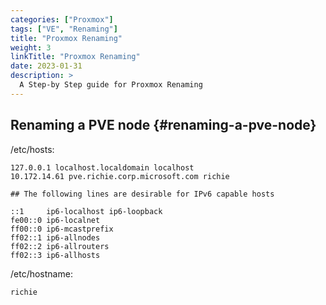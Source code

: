 ```yaml
---
categories: ["Proxmox"]
tags: ["VE", "Renaming"]
title: "Proxmox Renaming"
weight: 3
linkTitle: "Proxmox Renaming"
date: 2023-01-31
description: >
  A Step-by Step guide for Proxmox Renaming
---
```

## Renaming a PVE node {#renaming-a-pve-node}

/etc/hosts:

```text
127.0.0.1 localhost.localdomain localhost
10.172.14.61 pve.richie.corp.microsoft.com richie

## The following lines are desirable for IPv6 capable hosts

::1     ip6-localhost ip6-loopback
fe00::0 ip6-localnet
ff00::0 ip6-mcastprefix
ff02::1 ip6-allnodes
ff02::2 ip6-allrouters
ff02::3 ip6-allhosts
```

/etc/hostname:

```text
richie
```
